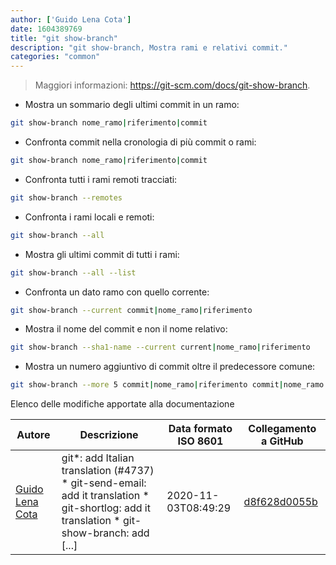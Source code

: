 ```yaml
---
author: ['Guido Lena Cota']
date: 1604389769
title: "git show-branch"
description: "git show-branch, Mostra rami e relativi commit."
categories: "common"
---
```

> Maggiori informazioni: <https://git-scm.com/docs/git-show-branch>.

- Mostra un sommario degli ultimi commit in un ramo:

```bash
git show-branch nome_ramo|riferimento|commit
```

- Confronta commit nella cronologia di più commit o rami:

```bash
git show-branch nome_ramo|riferimento|commit
```

- Confronta tutti i rami remoti tracciati:

```bash
git show-branch --remotes
```

- Confronta i rami locali e remoti:

```bash
git show-branch --all
```

- Mostra gli ultimi commit di tutti i rami:

```bash
git show-branch --all --list
```

- Confronta un dato ramo con quello corrente:

```bash
git show-branch --current commit|nome_ramo|riferimento
```

- Mostra il nome del commit e non il nome relativo:

```bash
git show-branch --sha1-name --current current|nome_ramo|riferimento
```

- Mostra un numero aggiuntivo di commit oltre il predecessore comune:

```bash
git show-branch --more 5 commit|nome_ramo|riferimento commit|nome_ramo|riferimento ...
```
Elenco delle modifiche apportate alla documentazione


Autore | Descrizione | Data formato ISO 8601 | Collegamento a GitHub
------|-----|-----|-----
[Guido Lena Cota](mailto:guido.lenacota@gmail.com) | git*: add Italian translation (#4737) * git-send-email: add it translation * git-shortlog: add it translation * git-show-branch: add [...] | 2020-11-03T08:49:29 | [d8f628d0055b](https://github.com/tldr-pages/tldr/commit/d8f628d0055bff98d5d64a811ea6349dfe245116)

